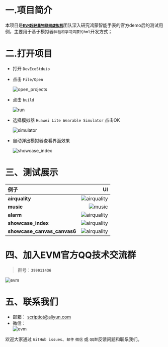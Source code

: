一.项目简介
========================================


本项目是[**`EVM超轻量物联网虚拟机`**](https://gitee.com/scriptiot/evm)团队深入研究鸿蒙智能手表的官方demo后的测试用例，主要用于基于模拟器`体验和学习鸿蒙的hml`开发方式；



二.打开项目
========================================


+ 打开 `DevEcoStduio`

+ 点击 `File/Open`

    ![open_projects](images/open_projects.png)

+ 点击 `build`

    ![run](images/run.png)

+ 选择模拟器 `Huawei Lite Wearable Simulator` 点击OK

    ![simulator](images/simulator.png)

+ 自动弹出模拟器查看界面效果

    ![showcase_index](images/showcase-index.png)


三、测试展示
========================================

| 例子      |   UI |
| :-------- | --------:|
| **airquality**| ![airquality](images/airquality.png) |
| **music**| ![music](images/music.png) |
| **alarm**| ![airquality](images/alarm.png) |
| **showcase_index**| ![airquality](images/showcase-index.png) |
| **showcase_canvas_canvas6**| ![airquality](images/showcase-canvas-canvas6.png) |


四、加入EVM官方QQ技术交流群
========================================

> 群号：**`399011436`**

![evm](images/QQ.jpg)

五、联系我们
========================================
+ 邮箱： scriptiot@aliyun.com
+ 微信：  
    ![evm](images/djf.png)

欢迎大家通过 `GitHub issues`、`邮件` `微信` 或 `QQ群`反馈问题和联系我们。